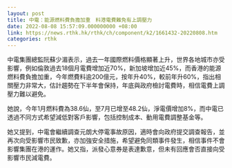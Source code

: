 ```yaml
---
layout: post
title: 中電：能源燃料費負擔加重　料港電費難免有上調壓力
date: 2022-08-08 15:57:09.000000000 +08:00
link: https://news.rthk.hk/rthk/ch/component/k2/1661432-20220808.htm
categories: rthk
---
```


中電集團總監阮蘇少湄表示，過去一年國際燃料價格顯著上升，世界各地城市亦受影響，例如倫敦過去18個月電費增加近70%，新加坡增加近45%，而香港的能源燃料費負擔加重，今年燃費料逾200億元，按年升40%，較前年升60%，指出相關壓力非常大，估計趨勢在下半年會保持，年底與政府檢討電費時，相信電費上調壓力難以避免。

她說，今年1月燃料費為38.6仙，至7月已增至48.2仙，淨電價增加8%，而中電已透過不同方式希望減低對客戶影響，包括控制成本、動用電費調整基金等。

她又提到，中電會繼續調查元朗大停電事故原因，適時會向政府提交調查報告，並再次向受影響市民致歉，亦加強安全措施，希望避免同類事件發生，相信事件不會影響集團在港的運作。她又指，派發心意券是表達歉意，但未有回應會否直接向受影響市民減電費。
